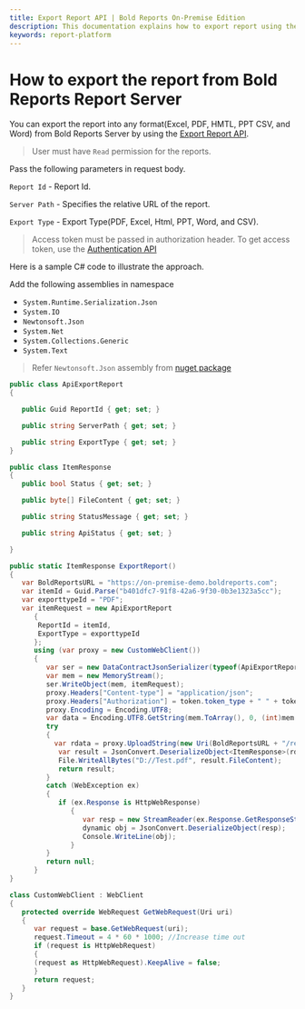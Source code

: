 ```yaml
---
title: Export Report API | Bold Reports On-Premise Edition
description: This documentation explains how to export report using the API in the Bold Reports On-Premise Edition.
keywords: report-platform
---
```


# How to export the report from Bold Reports Report Server

You can export the report into any format(Excel, PDF, HMTL, PPT CSV, and Word) from Bold Reports Server by using the <a href="../../../rest-api-reference/v1.0/#operation/Items_ExportReport" target="_blank">Export Report API</a>.

>User must have `Read` permission for the reports.

Pass the following parameters in request body.

   `Report Id` - Report Id.

   `Server Path` - Specifies the relative URL of the report.

   `Export Type` - Export Type(PDF, Excel, Html, PPT, Word, and CSV).

>Access token must be passed in authorization header. To get access token, use the <a href="../../../rest-api-reference/v1.0/#operation/Authentication" target="_blank">Authentication API</a>

Here is a sample C# code to illustrate the approach.

Add the following assemblies in namespace

* `System.Runtime.Serialization.Json`
* `System.IO`
* `Newtonsoft.Json`
* `System.Net`
* `System.Collections.Generic`
* `System.Text`
> Refer `Newtonsoft.Json` assembly from [nuget package](https://www.nuget.org/packages/Newtonsoft.Json/)

```csharp
public class ApiExportReport
{

   public Guid ReportId { get; set; }

   public string ServerPath { get; set; }

   public string ExportType { get; set; }
}

public class ItemResponse
{
   public bool Status { get; set; }

   public byte[] FileContent { get; set; }

   public string StatusMessage { get; set; }

   public string ApiStatus { get; set; }

}

public static ItemResponse ExportReport()
{
   var BoldReportsURL = "https://on-premise-demo.boldreports.com";
   var itemId = Guid.Parse("b401dfc7-91f8-42a6-9f30-0b3e1323a5cc");
   var exporttypeId = "PDF";
   var itemRequest = new ApiExportReport
      {
       ReportId = itemId,
       ExportType = exporttypeId
      };
      using (var proxy = new CustomWebClient())
      {
         var ser = new DataContractJsonSerializer(typeof(ApiExportReport));
         var mem = new MemoryStream();
         ser.WriteObject(mem, itemRequest);
         proxy.Headers["Content-type"] = "application/json";
         proxy.Headers["Authorization"] = token.token_type + " " + token.access_token; // token must be passed here
         proxy.Encoding = Encoding.UTF8;
         var data = Encoding.UTF8.GetString(mem.ToArray(), 0, (int)mem.Length);
         try
         {
           var rdata = proxy.UploadString(new Uri(BoldReportsURL + "/reporting/api/site/site1/v1.0/reports/export"), "POST", data);
            var result = JsonConvert.DeserializeObject<ItemResponse>(rdata);
            File.WriteAllBytes("D://Test.pdf", result.FileContent);
            return result;
         }
         catch (WebException ex)
         {
            if (ex.Response is HttpWebResponse)
               {
                  var resp = new StreamReader(ex.Response.GetResponseStream()).ReadToEnd();
                  dynamic obj = JsonConvert.DeserializeObject(resp);
                  Console.WriteLine(obj);
               }
         }
         return null;
      }
}

class CustomWebClient : WebClient
{
   protected override WebRequest GetWebRequest(Uri uri)
   {
      var request = base.GetWebRequest(uri);
      request.Timeout = 4 * 60 * 1000; //Increase time out
      if (request is HttpWebRequest)
      {
      (request as HttpWebRequest).KeepAlive = false;
      }
      return request;
   }
}
```